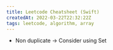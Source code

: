 ```yaml
---
title: Leetcode Cheatsheet (Swift)
createdAt: 2022-03-22T22:32:22Z
tags: leetcode, algorithm, array
---
```


- Non duplicate -> Consider using Set